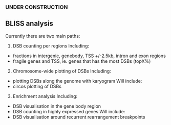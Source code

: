 ### UNDER CONSTRUCTION

## BLISS analysis

Currently there are two main paths:
1. DSB counting per regions
  Including:
  - fractions in intergenic, genebody, TSS +/-2.5kb, intron and exon regions
  - fragile genes and TSS, ie. genes that has the most DSBs (topX%)
  
2. Chromosome-wide plotting of DSBs
  Including:
  - plotting DSBs along the genome with karyogram
  Will include:
  - circos plotting of DSBs
  
3. Enrichment analysis
  Including:
  - DSB visualisation in the gene body region
  - DSB counting in highly expressed genes
  Will include:
  - DSB visualisation around recurrent rearrangement breakpoints
